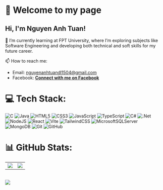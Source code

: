 # 👋 Welcome to my page
##  Hi, I'm Nguyen Anh Tuan!
🌱 I’m currently learning at FPT University, where I’m exploring subjects like Software Engineering and developing both technical and soft skills for my future career.<br/>

📫 How to reach me:
- Email: nguyenanhtuandl1504@gmail.com
- Facebook: **[Connect with me on Facebook](https://www.facebook.com/anhTuan.4051/)**

# 💻 Tech Stack:
![C](https://img.shields.io/badge/c-%2300599C.svg?style=for-the-badge&logo=c&logoColor=white) ![Java](https://img.shields.io/badge/java-%23ED8B00.svg?style=for-the-badge&logo=openjdk&logoColor=white) ![HTML5](https://img.shields.io/badge/html5-%23E34F26.svg?style=for-the-badge&logo=html5&logoColor=white) ![CSS3](https://img.shields.io/badge/css3-%231572B6.svg?style=for-the-badge&logo=css3&logoColor=white) ![JavaScript](https://img.shields.io/badge/javascript-%23323330.svg?style=for-the-badge&logo=javascript&logoColor=%23F7DF1E) ![TypeScript](https://img.shields.io/badge/typescript-%23007ACC.svg?style=for-the-badge&logo=typescript&logoColor=white) ![C#](https://img.shields.io/badge/c%23-%23239120.svg?style=for-the-badge&logo=csharp&logoColor=white) ![.Net](https://img.shields.io/badge/.NET-5C2D91?style=for-the-badge&logo=.net&logoColor=white) ![NodeJS](https://img.shields.io/badge/node.js-6DA55F?style=for-the-badge&logo=node.js&logoColor=white) ![React](https://img.shields.io/badge/react-%2320232a.svg?style=for-the-badge&logo=react&logoColor=%2361DAFB) ![Vite](https://img.shields.io/badge/vite-%23646CFF.svg?style=for-the-badge&logo=vite&logoColor=white) ![TailwindCSS](https://img.shields.io/badge/tailwindcss-%2338B2AC.svg?style=for-the-badge&logo=tailwind-css&logoColor=white) ![MicrosoftSQLServer](https://img.shields.io/badge/Microsoft%20SQL%20Server-CC2927?style=for-the-badge&logo=microsoft%20sql%20server&logoColor=white) ![MongoDB](https://img.shields.io/badge/MongoDB-%234ea94b.svg?style=for-the-badge&logo=mongodb&logoColor=white) ![Git](https://img.shields.io/badge/git-%23F05033.svg?style=for-the-badge&logo=git&logoColor=white) ![GitHub](https://img.shields.io/badge/github-%23121011.svg?style=for-the-badge&logo=github&logoColor=white)

<!-- GitHub stats from https://github.com/anuraghazra/github-readme-stats -->
# 📊 GitHub Stats:
<table style="border: none">
  <tr>
    <td>
      <img src="https://github-readme-stats.vercel.app/api?username=aAnhTuan-Nguyen&theme=radical&hide_border=true&include_all_commits=true&count_private=true" />
    </td>
    <td>
      <img src="https://nirzak-streak-stats.vercel.app/?user=aAnhTuan-Nguyen&theme=radical&hide_border=true" />
    </td>
  </tr>
</table>
<br/>
<img src="https://github-readme-stats.vercel.app/api/top-langs/?username=aAnhTuan-Nguyen&theme=radical&hide_border=true&include_all_commits=true&count_private=true&layout=compact" />

<!--
**aAnhTuan-Nguyen/aAnhTuan-Nguyen** is a ✨ _special_ ✨ repository because its `README.md` (this file) appears on your GitHub profile.

Here are some ideas to get you started:

- 🔭 I’m currently working on ...
- 🌱 I’m currently learning ...
- 👯 I’m looking to collaborate on ...
- 🤔 I’m looking for help with ...
- 💬 Ask me about ...
- 📫 How to reach me: ...
- 😄 Pronouns: ...
- ⚡ Fun fact: ...
-->
